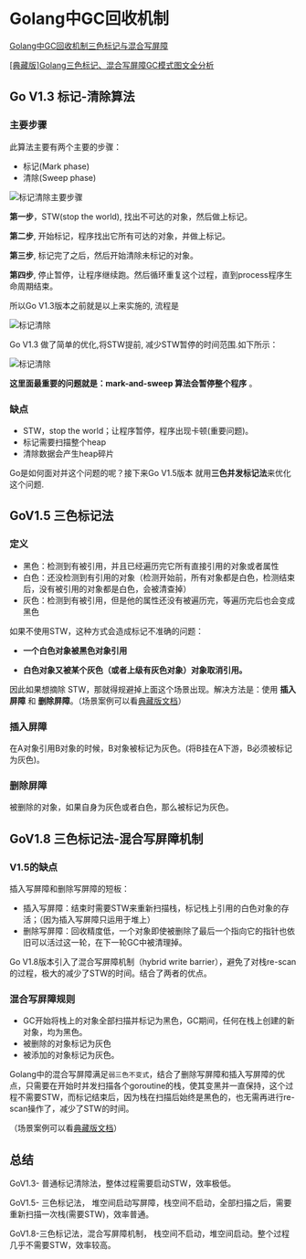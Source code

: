 # Golang中GC回收机制

[Golang中GC回收机制三色标记与混合写屏障](https://www.bilibili.com/video/BV1wz4y1y7Kd)

[[典藏版]Golang三色标记、混合写屏障GC模式图文全分析](https://www.jianshu.com/p/4c5a303af470)

## Go V1.3 标记-清除算法

### 主要步骤

此算法主要有两个主要的步骤：

- 标记(Mark phase)
- 清除(Sweep phase)

![标记清除主要步骤](https://cdn.jsdelivr.net/gh/mouweng/FigureBed/img/20220224191213.jpg)

**第一步**，STW(stop the world), 找出不可达的对象，然后做上标记。

**第二步**, 开始标记，程序找出它所有可达的对象，并做上标记。

**第三步**, 标记完了之后，然后开始清除未标记的对象。

**第四步**, 停止暂停，让程序继续跑。然后循环重复这个过程，直到process程序生命周期结束。

所以Go V1.3版本之前就是以上来实施的, 流程是

![标记清除](https://cdn.jsdelivr.net/gh/mouweng/FigureBed/img/20220224190001.webp)

Go V1.3 做了简单的优化,将STW提前, 减少STW暂停的时间范围.如下所示：

![标记清除](https://cdn.jsdelivr.net/gh/mouweng/FigureBed/img/20220224190029.webp)

**这里面最重要的问题就是：mark-and-sweep 算法会暂停整个程序** 。

### 缺点

- STW，stop the world；让程序暂停，程序出现卡顿(重要问题)。
- 标记需要扫描整个heap
- 清除数据会产生heap碎片

Go是如何面对并这个问题的呢？接下来Go V1.5版本 就用**三色并发标记法**来优化这个问题.

## GoV1.5 三色标记法

### 定义

- 黑色：检测到有被引用，并且已经遍历完它所有直接引用的对象或者属性
- 白色：还没检测到有引用的对象（检测开始前，所有对象都是白色，检测结束后，没有被引用的对象都是白色，会被清查掉）
- 灰色：检测到有被引用，但是他的属性还没有被遍历完，等遍历完后也会变成黑色

如果不使用STW，这种方式会造成标记不准确的问题：

- **一个白色对象被黑色对象引用**

- **白色对象又被某个灰色（或者上级有灰色对象）对象取消引用。**

因此如果想摘除 STW，那就得规避掉上面这个场景出现。解决方法是：使用 **插入屏障** 和 **删除屏障**。（场景案例可以看[典藏版文档](https://segmentfault.com/a/1190000022030353)）

### 插入屏障

在A对象引用B对象的时候，B对象被标记为灰色。(将B挂在A下游，B必须被标记为灰色)。

### 删除屏障

被删除的对象，如果自身为灰色或者白色，那么被标记为灰色。

## GoV1.8 三色标记法-混合写屏障机制

### V1.5的缺点

插入写屏障和删除写屏障的短板：

- 插入写屏障：结束时需要STW来重新扫描栈，标记栈上引用的白色对象的存活；（因为插入写屏障只运用于堆上）
- 删除写屏障：回收精度低，一个对象即使被删除了最后一个指向它的指针也依旧可以活过这一轮，在下一轮GC中被清理掉。

Go V1.8版本引入了混合写屏障机制（hybrid write barrier），避免了对栈re-scan的过程，极大的减少了STW的时间。结合了两者的优点。

### 混合写屏障规则

- GC开始将栈上的对象全部扫描并标记为黑色，GC期间，任何在栈上创建的新对象，均为黑色。
- 被删除的对象标记为灰色
- 被添加的对象标记为灰色。

 Golang中的混合写屏障满足`弱三色不变式`，结合了删除写屏障和插入写屏障的优点，只需要在开始时并发扫描各个goroutine的栈，使其变黑并一直保持，这个过程不需要STW，而标记结束后，因为栈在扫描后始终是黑色的，也无需再进行re-scan操作了，减少了STW的时间。

（场景案例可以看[典藏版文档](https://segmentfault.com/a/1190000022030353)）

## 总结

GoV1.3- 普通标记清除法，整体过程需要启动STW，效率极低。

GoV1.5- 三色标记法， 堆空间启动写屏障，栈空间不启动，全部扫描之后，需要重新扫描一次栈(需要STW)，效率普通。

GoV1.8-三色标记法，混合写屏障机制， 栈空间不启动，堆空间启动。整个过程几乎不需要STW，效率较高。

